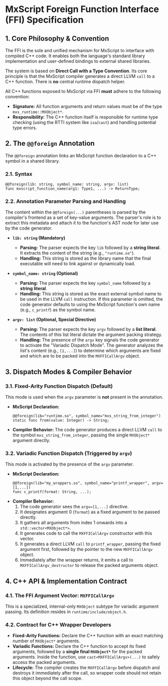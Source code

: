 # MxScript Foreign Function Interface (FFI) Specification

## 1\. Core Philosophy & Convention

The FFI is the sole and unified mechanism for MxScript to interface with compiled C++ code. It enables both the language's standard library implementation and user-defined bindings to external shared libraries.

The system is based on **Direct Call with a Type Convention**. Its core principle is that the MxScript compiler generates a direct LLVM `call` to a C++ function. There is **no** central runtime dispatch helper.

All C++ functions exposed to MxScript via FFI **must** adhere to the following convention:

* **Signature:** All function arguments and return values must be of the type `mxs_runtime::MXObject*`.
* **Responsibility:** The C++ function itself is responsible for runtime type checking (using the RTTI system like `isa`/`cast`) and handling potential type errors.

## 2\. The `@@foreign` Annotation

The `@@foreign` annotation links an MxScript function declaration to a C++ symbol in a shared library.

### 2.1. Syntax

```mxscript
@@foreign(lib: string, symbol_name: string, argv: list)
func mxscript_function_name(arg1: Type1, ...) -> ReturnType;
```

### 2.2. Annotation Parameter Parsing and Handling

The content within the `@@foreign(...)` parentheses is parsed by the compiler's frontend as a set of key-value arguments. The parser's role is to extract this metadata and attach it to the function's AST node for later use by the code generator.

* **`lib: string` (Mandatory)**

    * **Parsing:** The parser expects the key `lib` followed by a **string literal**. It extracts the content of the string (e.g., `"runtime.so"`).
    * **Handling:** This string is stored as the library name that the final executable will need to link against or dynamically load.

* **`symbol_name: string` (Optional)**

    * **Parsing:** The parser expects the key `symbol_name` followed by a **string literal**.
    * **Handling:** This string is stored as the exact external symbol name to be used in the LLVM `call` instruction. If this parameter is omitted, the code generator defaults to using the MxScript function's own name (e.g., `c_printf`) as the symbol name.

* **`argv: list` (Optional, Special Directive)**

    * **Parsing:** The parser expects the key `argv` followed by a **list literal**. The contents of this list literal dictate the argument packing strategy.
    * **Handling:** The presence of the `argv` key signals the code generator to activate the "Variadic Dispatch Mode". The generator analyzes the list's content (e.g., `[1,...]`) to determine which arguments are fixed and which are to be packed into the `MXFFICallArgv` object.

## 3\. Dispatch Modes & Compiler Behavior

### 3.1. Fixed-Arity Function Dispatch (Default)

This mode is used when the `argv` parameter is **not** present in the annotation.

* **MxScript Declaration:**
  ```mxscript
  @@foreign(lib="runtime.so", symbol_name="mxs_string_from_integer")
  static func from(value: Integer) -> String;
  ```
* **Compiler Behavior:** The code generator produces a direct LLVM `call` to the symbol `mxs_string_from_integer`, passing the single `MXObject*` argument directly.

### 3.2. Variadic Function Dispatch (Triggered by `argv`)

This mode is activated by the presence of the `argv` parameter.

* **MxScript Declaration:**
  ```mxscript
  @@foreign(lib="my_wrappers.so", symbol_name="printf_wrapper", argv=[1,...])
  func c_printf(format: String, ...);
  ```
* **Compiler Behavior:**
    1.  The code generator sees the `argv=[1,...]` directive.
    2.  It designates argument 0 (`format`) as a fixed argument to be passed directly.
    3.  It gathers all arguments from index 1 onwards into a `std::vector<MXObject*>`.
    4.  It generates code to call the `MXFFICallArgv` constructor with this vector.
    5.  It generates a direct LLVM `call` to `printf_wrapper`, passing the fixed argument first, followed by the pointer to the new `MXFFICallArgv` object.
    6.  Immediately after the wrapper returns, it emits a call to `MXFFICallArgv_destructor` to release the packed arguments object.

## 4\. C++ API & Implementation Contract

### 4.1. The FFI Argument Vector: `MXFFICallArgv`

This is a specialized, internal-only `MXObject` subtype for variadic argument passing. Its definition resides in `runtime/include/object.h`.

### 4.2. Contract for C++ Wrapper Developers

* **Fixed-Arity Functions:** Declare the C++ function with an exact matching number of `MXObject*` arguments.
* **Variadic Functions:** Declare the C++ function to accept its fixed arguments, followed by a **single final `MXObject*`** for the packed arguments. Inside the function, use `cast<MXFFICallArgv>(...)` to safely access the packed arguments.
* **Lifecycle:** The compiler creates the `MXFFICallArgv` before dispatch and destroys it immediately after the call, so wrapper code should not retain this object beyond the call scope.

